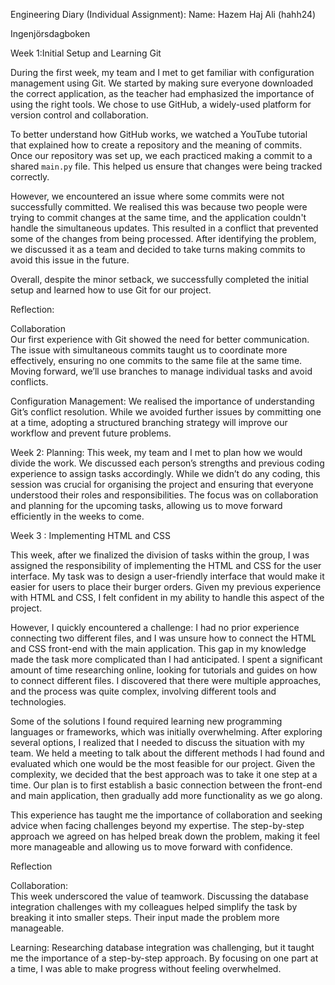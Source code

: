Engineering Diary (Individual Assignment):
Name: Hazem Haj Ali 
(hahh24)

Ingenjörsdagboken

Week 1:Initial Setup and Learning Git

During the first week, my team and I met to get familiar with configuration management using Git. We started by making sure everyone downloaded the correct application, as the teacher had emphasized the importance of using the right tools. We chose to use GitHub, a widely-used platform for version control and collaboration.

To better understand how GitHub works, we watched a YouTube tutorial that explained how to create a repository and the meaning of commits. Once our repository was set up, we each practiced making a commit to a shared `main.py` file. This helped us ensure that changes were being tracked correctly.

However, we encountered an issue where some commits were not successfully committed. We realised this was because two people were trying to commit changes at the same time, and the application couldn't handle the simultaneous updates. This resulted in a conflict that prevented some of the changes from being processed. After identifying the problem, we discussed it as a team and decided to take turns making commits to avoid this issue in the future. 

Overall, despite the minor setback, we successfully completed the initial setup and learned how to use Git for our project.

Reflection:

Collaboration  
Our first experience with Git showed the need for better communication. The issue with simultaneous commits taught us to coordinate more effectively, ensuring no one commits to the same file at the same time. Moving forward, we’ll use branches to manage individual tasks and avoid conflicts.

Configuration Management:
We realised the importance of understanding Git’s conflict resolution. While we avoided further issues by committing one at a time, adopting a structured branching strategy will improve our workflow and prevent future problems.


Week 2: Planning:
This week, my team and I met to plan how we would divide the work. We discussed each person’s strengths and previous coding experience to assign tasks accordingly. While we didn’t do any coding, this session was crucial for organising the project and ensuring that everyone understood their roles and responsibilities. The focus was on collaboration and planning for the upcoming tasks, allowing us to move forward efficiently in the weeks to come.

Week 3 : Implementing HTML and CSS

This week, after we finalized the division of tasks within the group, I was assigned the responsibility of implementing the HTML and CSS for the user interface. My task was to design a user-friendly interface that would make it easier for users to place their burger orders. Given my previous experience with HTML and CSS, I felt confident in my ability to handle this aspect of the project.

However, I quickly encountered a challenge: I had no prior experience connecting two different files, and I was unsure how to connect the HTML and CSS front-end with the main application. This gap in my knowledge made the task more complicated than I had anticipated. I spent a significant amount of time researching online, looking for tutorials and guides on how to connect different files. I discovered that there were multiple approaches, and the process was quite complex, involving different tools and technologies.

Some of the solutions I found required learning new programming languages or frameworks, which was initially overwhelming. After exploring several options, I realized that I needed to discuss the situation with my team. We held a meeting to talk about the different methods I had found and evaluated which one would be the most feasible for our project. Given the complexity, we decided that the best approach was to take it one step at a time. Our plan is to first establish a basic connection between the front-end and main application, then gradually add more functionality as we go along.

This experience has taught me the importance of collaboration and seeking advice when facing challenges beyond my expertise. The step-by-step approach we agreed on has helped break down the problem, making it feel more manageable and allowing us to move forward with confidence.

Reflection

Collaboration:  
This week underscored the value of teamwork. Discussing the database integration challenges with my colleagues helped simplify the task by breaking it into smaller steps. Their input made the problem more manageable.

Learning:
Researching database integration was challenging, but it taught me the importance of a step-by-step approach. By focusing on one part at a time, I was able to make progress without feeling overwhelmed.
